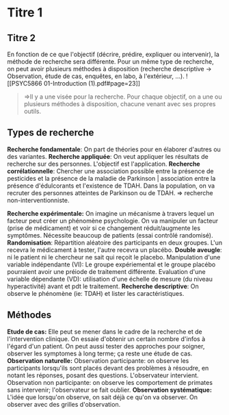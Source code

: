 # Titre 1
## Titre 2

En fonction de ce que l'objectif (décrire, prédire, expliquer ou intervenir), la méthode de recherche sera différente.
Pour un même type de recherche, on peut avoir plusieurs méthodes à disposition (recherche descriptive -> Observation, étude de cas, enquêtes, en labo, à l'extérieur, ...).
![[PSYC5866 01-Introduction (1).pdf#page=23]]
>\=>Il y a une visée pour la recherche. Pour chaque objectif, on a une ou plusieurs méthodes à disposition, chacune venant avec ses propres outils.


## Types de recherche
**Recherche fondamentale**: 
	On part de théories pour en élaborer d'autres ou des variantes.
**Recherche appliquée**: 
	On veut appliquer les résultats de recherche sur des personnes. L'objectif est l'application.
**Recherche corrélationnelle**: 
	Chercher une association possible entre la présence de pesticides et la présence de la maladie de Parkinson | association entre la présence d'édulcorants et l'existence de TDAH.
	Dans la population, on va recruter des personnes atteintes de Parkinson ou  de TDAH. 
	=> recherche non-interventionniste.

**Recherche expérimentale:** 
	On imagine un mécanisme à travers lequel un facteur peut créer un phénomène psychologie.
	On va manipuler un facteur (prise de médicament) et voir si ce changement réduit/augmente les symptômes. Nécessite beaucoup de patients (essai contrôlé randomisé).
	**Randomisation**: Répartition aléatoire des participants en deux groupes. L'un recevra le médicament à tester, l'autre recevra un placébo.
	**Double aveugle**: ni le patient ni le chercheur ne sait qui reçoit le placebo.
	Manipulation d'une variable indépendante (VI): Le groupe expériemental et le groupe placébo pourraient avoir une préiode de traitement différente.
	Evaluation d'une variable dépendante (VD): utilisation d'une échelle de mesure (du niveau hyperactivité) avant et pdt le traitement.
**Recherche descriptive**: 
	On observe le phénomène (ie: TDAH) et lister les caractéristiques.

## Méthodes
**Etude de cas:** 
	Elle peut se mener dans le cadre de la recherche et de l'intervention clinique. On essaie d'obtenir un certain nombre d'infos à l'égard d'un patient. On peut aussi tester des approches pour soigner, observer les symptomes à long terme; ça reste une étude de cas.
**Observation naturelle:**
	Observation participante: on observe les participants lorsqu'ils sont placés devant des problèmes à résoudre, en notant les réponses, posant des questions. L'observateur intervient.
	Observation non participante: on observe les comportement de primates sans intervenir; l'observateur se fait oublier.
**Observation systématique:**
	L'idée que lorsqu'on observe, on sait déjà ce qu'on va observer. On observer avec des grilles d'observation.








